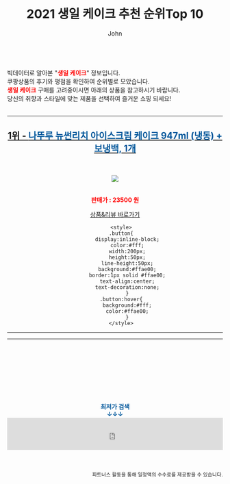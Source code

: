 ﻿---
layout: post
title:  "2021 생일 케이크 추천 순위Top 10"
author: John
categories: [ 생일선물 ]
tags: [ 생일 케이크 레시피, 생일 케이크, 생일 케이크 일러스트, 생일 케이크 사진, 생일 케이크 문구, 생일 케이크 주문제작, 생일 케이크 맛집, 생일 케이크 이모티콘, 생일 케이크 도안, 생일 케이크 그림, 생일 케이크 추천 ]
image: https://static.coupangcdn.com/image/retail/images/2021/01/19/11/9/1df1e607-ba1e-4498-97a7-fbf8b8f0114f.jpg 
description: "2021 생일 케이크 추천 순위Top 10 관련 상품으로 가장 고객 선호도가 높은 TOP10 제품입니다."
toc: true
toc_sticky: true
---

<br>
빅데이터로 알아본 "<b><font color='#ff0000'>생일 케이크</font></b>" 정보입니다.
<br>
쿠팡상품의 후기와 평점을 확인하여 순위별로 모았습니다.
<br>
<b><font color='#ff0000'>생일 케이크</font></b>  구매를 고려중이시면 아래의 상품을 참고하시기 바랍니다.
<br>
당신의 취향과 스타일에 맞는 제품을 선택하여 즐거운 쇼핑 되세요!
<br><br>
<hr>
<p>
    
<center><h2><a href="https://link.coupang.com/re/AFFSDP?lptag=AF7946799&pageKey=4831968107&itemId=6236608500&vendorItemId=73532429885&traceid=V0-153-fa5f45bb6c180ff4" target="_blank"><b>1위 - <font color='#01579B'>나뚜루 뉴썬리치 아이스크림 케이크 947ml (냉동) + 보냉백, 1개</font></b></a></h2><br>

<a href="https://link.coupang.com/re/AFFSDP?lptag=AF7946799&pageKey=4831968107&itemId=6236608500&vendorItemId=73532429885&traceid=V0-153-fa5f45bb6c180ff4" target="_blank"><img src="https://static.coupangcdn.com/image/retail/images/2021/01/19/11/9/1df1e607-ba1e-4498-97a7-fbf8b8f0114f.jpg"></a><br><br>

<b><font color='#ff0000'>판매가 : 23500 원</font></b><br>

<a href="https://link.coupang.com/re/AFFSDP?lptag=AF7946799&pageKey=4831968107&itemId=6236608500&vendorItemId=73532429885&traceid=V0-153-fa5f45bb6c180ff4" target="_blank" class="button">상품&리뷰 바로가기</a><p>

        <style>
        .button{
            display:inline-block;
            color:#fff;
            width:200px;
            height:50px;
            line-height:50px;
            background:#ffae00;
            border:1px solid #ffae00;
            text-align:center;
            text-decoration:none;
            }
        .button:hover{
            background:#fff;
            color:#ffae00;
            }
        </style>

<hr>


<hr>

<br><br><br><br><br><br><br>
<center><b><font color='#01579B' size='medium'>최저가 검색<br>
↓↓↓</font></b></center>
<center><iframe src="https://coupa.ng/b1X4bO" width="100%" height="75" frameborder="0" scrolling="no" referrerpolicy="unsafe-url"></iframe></center>
<br><br>
<p>
<small>
    <div align="right">파트너스 활동을 통해 일정액의 수수료를 제공받을 수 있습니다.</div>
</small>
</p>
